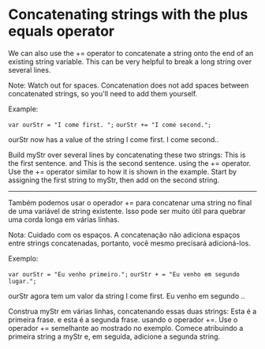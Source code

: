 # Concatenating strings with the plus equals operator

We can also use the += operator to concatenate a string onto the end of an existing string variable. This can be very helpful to break a long string over several lines.

Note: Watch out for spaces. Concatenation does not add spaces between concatenated strings, so you'll need to add them yourself.

Example:

`var ourStr = "I come first. ";`
`ourStr += "I come second.";`

ourStr now has a value of the string I come first. I come second..

Build myStr over several lines by concatenating these two strings: This is the first sentence. and This is the second sentence. using the += operator. Use the += operator similar to how it is shown in the example. Start by assigning the first string to myStr, then add on the second string.

---

Também podemos usar o operador += para concatenar uma string no final de uma variável de string existente. Isso pode ser muito útil para quebrar uma corda longa em várias linhas.

Nota: Cuidado com os espaços. A concatenação não adiciona espaços entre strings concatenadas, portanto, você mesmo precisará adicioná-los.

Exemplo:

`var ourStr = "Eu venho primeiro.";`
`ourStr + = "Eu venho em segundo lugar.";`

ourStr agora tem um valor da string I come first. Eu venho em segundo ..

Construa myStr em várias linhas, concatenando essas duas strings: Esta é a primeira frase. e esta é a segunda frase. usando o operador +=. Use o operador += semelhante ao mostrado no exemplo. Comece atribuindo a primeira string a myStr e, em seguida, adicione a segunda string.